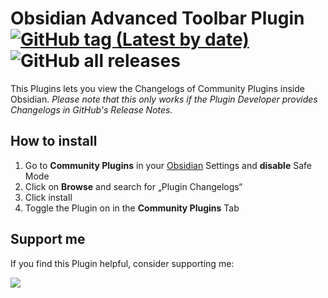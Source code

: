 # Obsidian Advanced Toolbar Plugin [![GitHub tag (Latest by date)](https://img.shields.io/github/v/tag/phibr0/obsidian-plugin-changelogs)](https://github.com/phibr0/obsidian-plugin-changelogs/releases) ![GitHub all releases](https://img.shields.io/github/downloads/phibr0/obsidian-plugin-changelogs/total)

This Plugins lets you view the Changelogs of Community Plugins inside Obsidian. *Please note that this only works if the Plugin Developer provides Changelogs in GitHub's Release Notes.*

## How to install

1. Go to **Community Plugins** in your [Obsidian](https://www.obsidian.md) Settings and **disable** Safe Mode
2. Click on **Browse** and search for „Plugin Changelogs“
3. Click install
4. Toggle the Plugin on in the **Community Plugins** Tab

## Support me

If you find this Plugin helpful, consider supporting me:

<a href="https://www.buymeacoffee.com/phibr0"><img src="https://img.buymeacoffee.com/button-api/?text=Buy me a coffee&emoji=&slug=phibr0&button_colour=5F7FFF&font_colour=ffffff&font_family=Inter&outline_colour=000000&coffee_colour=FFDD00"></a>
